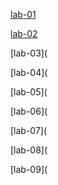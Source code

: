 [lab-01](https://github.com/akhila1119/AIML_13/blob/main/Lab1)

[lab-02](https://github.com/akhila1119/AIML_13/blob/main/Lab2)

[lab-03](

[lab-04](

[lab-05](

[lab-06](

[lab-07](

[lab-08](

[lab-09](
